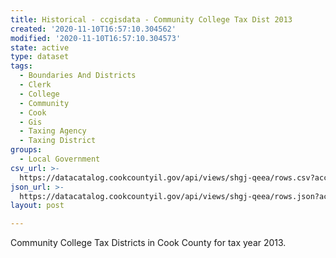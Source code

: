 ```yaml
---
title: Historical - ccgisdata - Community College Tax Dist 2013
created: '2020-11-10T16:57:10.304562'
modified: '2020-11-10T16:57:10.304573'
state: active
type: dataset
tags:
  - Boundaries And Districts
  - Clerk
  - College
  - Community
  - Cook
  - Gis
  - Taxing Agency
  - Taxing District
groups:
  - Local Government
csv_url: >-
  https://datacatalog.cookcountyil.gov/api/views/shgj-qeea/rows.csv?accessType=DOWNLOAD
json_url: >-
  https://datacatalog.cookcountyil.gov/api/views/shgj-qeea/rows.json?accessType=DOWNLOAD
layout: post

---
```

Community College Tax Districts in Cook County for tax year 2013.
